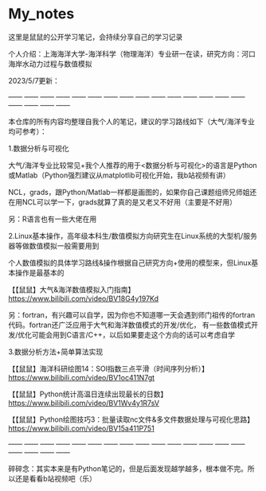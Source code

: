 # My_notes 

这里是鼠鼠的公开学习笔记，会持续分享自己的学习记录

个人介绍：上海海洋大学-海洋科学（物理海洋）专业研一在读，研究方向：河口海岸水动力过程与数值模拟

2023/5/7更新：

—— —— —— —— —— —— —— —— —— —— —— —— —— —— —— —— —— —— ——

本仓库的所有内容均整理自我个人的笔记，建议的学习路线如下（大气/海洋专业均可参考）：

1.数据分析与可视化

大气/海洋专业比较常见+我个人推荐的用于<数据分析与可视化>的语言是Python或Matlab（Python强烈建议从matplotlib可视化开始，我b站视频有讲）

NCL，grads，跟Python/Matlab一样都是画图的，如果你自己课题组师兄师姐还在用NCL可以学一下，grads就算了真的是又老又不好用（主要是不好用）

另：R语言也有一些大佬在用

2.Linux基本操作，高年级本科生/数值模拟方向研究生在Linux系统的大型机/服务器等做数值模拟一般需要用到

个人数值模拟的具体学习路线&操作根据自己研究方向+使用的模型来，但Linux基本操作是最基本的

【【鼠鼠】大气&海洋数值模拟入门指南】 https://www.bilibili.com/video/BV18G4y197Kd

另：fortran，有兴趣可以自学，因为你也不知道哪一天会遇到师门祖传的fortran代码。fortran还广泛应用于大气和海洋数值模式的开发/优化，
有一些数值模式开发/优化可能会用到C语言/C++，以后如果要走这个方向的话可以考虑自学

3.数据分析方法+简单算法实现

【【鼠鼠】海洋科研绘图14：SOI指数三点平滑（时间序列分析）】 https://www.bilibili.com/video/BV1oc411N7gt

【【鼠鼠】Python统计高温日连续出现最长的日数】 https://www.bilibili.com/video/BV1Wv4y1R7sV

【【鼠鼠】Python绘图技巧3：批量读取nc文件&多文件数据处理与可视化思路】 https://www.bilibili.com/video/BV15a411P751

—— —— —— —— —— —— —— —— —— —— —— —— —— —— —— —— —— —— ——

碎碎念：其实本来是有Python笔记的，但是后面发现越学越多，根本做不完。所以还是看看b站视频吧（乐）
